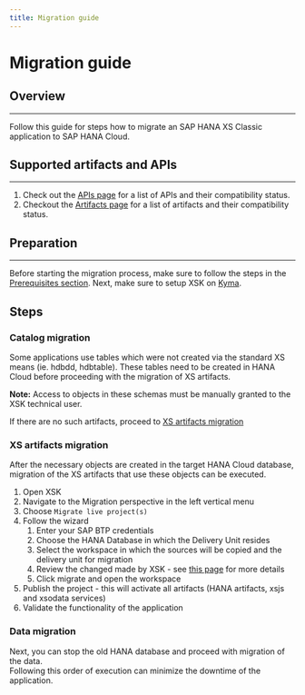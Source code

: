 ```yaml
---
title: Migration guide
---
```


Migration guide
===

## Overview
---

Follow this guide for steps how to migrate an SAP HANA XS Classic application to SAP HANA Cloud.

## Supported artifacts and APIs
---

1. Check out the [APIs page](../api/index.md) for a list of APIs and their compatibility status.
2. Checkout the [Artifacts page](../artifacts/index.md) for a list of artifacts and their compatibility status.

## Preparation
---

Before starting the migration process, make sure to follow the steps in the [Prerequisites section](../setup/prerequisites/index.md).
Next, make sure to setup XSK on [Kyma](../setup/kyma.md).

## Steps

### Catalog migration

Some applications use tables which were not created via the standard XS means (ie. hdbdd, hdbtable). These tables need to be created in HANA Cloud before proceeding with the migration of XS artifacts.  

**Note:** Access to objects in these schemas must be manually granted to the XSK technical user.

If there are no such artifacts, proceed to [XS artifacts migration](#xs-artifacts-migration)


### XS artifacts migration

After the necessary objects are created in the target HANA Cloud database, migration of the XS artifacts that use these objects can be executed.

1. Open XSK
2. Navigate to the Migration perspective in the left vertical menu
3. Choose `Migrate live project(s)`
4. Follow the wizard
    1. Enter your SAP BTP credentials
    2. Choose the HANA Database in which the Delivery Unit resides
    3. Select the workspace in which the sources will be copied and the delivery unit for migration
    4. Review the changed made by XSK - see [this page](./changes.md) for more details
    5. Click migrate and open the workspace
5. Publish the project - this will activate all artifacts (HANA artifacts, xsjs and xsodata services)
6. Validate the functionality of the application

### Data migration

Next, you can stop the old HANA database and proceed with migration of the data.  
Following this order of execution can minimize the downtime of the application.